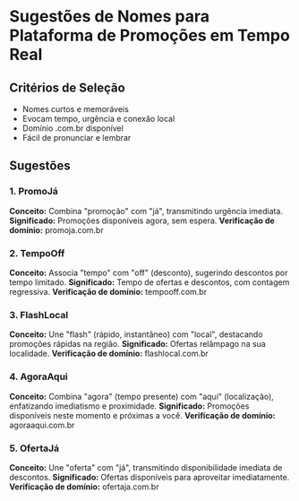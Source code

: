 # Sugestões de Nomes para Plataforma de Promoções em Tempo Real

## Critérios de Seleção
- Nomes curtos e memoráveis
- Evocam tempo, urgência e conexão local
- Domínio .com.br disponível
- Fácil de pronunciar e lembrar

## Sugestões

### 1. PromoJá
**Conceito:** Combina "promoção" com "já", transmitindo urgência imediata.
**Significado:** Promoções disponíveis agora, sem espera.
**Verificação de domínio:** promoja.com.br

### 2. TempoOff
**Conceito:** Associa "tempo" com "off" (desconto), sugerindo descontos por tempo limitado.
**Significado:** Tempo de ofertas e descontos, com contagem regressiva.
**Verificação de domínio:** tempooff.com.br

### 3. FlashLocal
**Conceito:** Une "flash" (rápido, instantâneo) com "local", destacando promoções rápidas na região.
**Significado:** Ofertas relâmpago na sua localidade.
**Verificação de domínio:** flashlocal.com.br

### 4. AgoraAqui
**Conceito:** Combina "agora" (tempo presente) com "aqui" (localização), enfatizando imediatismo e proximidade.
**Significado:** Promoções disponíveis neste momento e próximas a você.
**Verificação de domínio:** agoraaqui.com.br

### 5. OfertaJá
**Conceito:** Une "oferta" com "já", transmitindo disponibilidade imediata de descontos.
**Significado:** Ofertas disponíveis para aproveitar imediatamente.
**Verificação de domínio:** ofertaja.com.br
